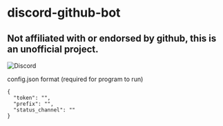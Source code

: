 # discord-github-bot
## Not affiliated with or endorsed by github, this is an unofficial project.
![Discord](https://img.shields.io/discord/921947246633824266?color=7289da&label=Discord)

config.json format (required for program to run)
```
{
  "token": "",
  "prefix": "",
  "status_channel": ""
}
```

